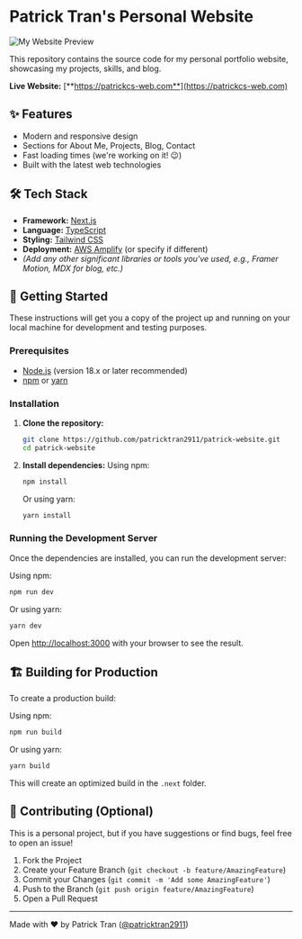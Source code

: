# Patrick Tran's Personal Website

![My Website Preview](./public/Assets/readme/DEMO.gif)

This repository contains the source code for my personal portfolio website, showcasing my projects, skills, and blog.

**Live Website:** [**https://patrickcs-web.com**](https://patrickcs-web.com)

## ✨ Features

- Modern and responsive design
- Sections for About Me, Projects, Blog, Contact
- Fast loading times (we're working on it! 😉)
- Built with the latest web technologies

## 🛠️ Tech Stack

- **Framework:** [Next.js](https://nextjs.org/)
- **Language:** [TypeScript](https://www.typescriptlang.org/)
- **Styling:** [Tailwind CSS](https://tailwindcss.com/)
- **Deployment:** [AWS Amplify](https://aws.amazon.com/amplify/) (or specify if different)
- _(Add any other significant libraries or tools you've used, e.g., Framer Motion, MDX for blog, etc.)_

## 🚀 Getting Started

These instructions will get you a copy of the project up and running on your local machine for development and testing purposes.

### Prerequisites

- [Node.js](https://nodejs.org/) (version 18.x or later recommended)
- [npm](https://www.npmjs.com/) or [yarn](https://yarnpkg.com/)

### Installation

1.  **Clone the repository:**

    ```bash
    git clone https://github.com/patricktran2911/patrick-website.git
    cd patrick-website
    ```

2.  **Install dependencies:**
    Using npm:
    ```bash
    npm install
    ```
    Or using yarn:
    ```bash
    yarn install
    ```

### Running the Development Server

Once the dependencies are installed, you can run the development server:

Using npm:

```bash
npm run dev
```

Or using yarn:

```bash
yarn dev
```

Open [http://localhost:3000](http://localhost:3000) with your browser to see the result.

## 🏗️ Building for Production

To create a production build:

Using npm:

```bash
npm run build
```

Or using yarn:

```bash
yarn build
```

This will create an optimized build in the `.next` folder.

## 🤝 Contributing (Optional)

This is a personal project, but if you have suggestions or find bugs, feel free to open an issue!

1.  Fork the Project
2.  Create your Feature Branch (`git checkout -b feature/AmazingFeature`)
3.  Commit your Changes (`git commit -m 'Add some AmazingFeature'`)
4.  Push to the Branch (`git push origin feature/AmazingFeature`)
5.  Open a Pull Request

---

Made with ❤️ by Patrick Tran ([@patricktran2911](https://github.com/patricktran2911))
